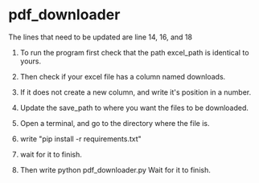 # pdf_downloader

The lines that need to be updated are line 14, 16, and 18
1. To run the program first check that the path excel_path is identical to yours.
2. Then check if your excel file has a column named downloads. 
3. If it does not create a new column, and write it's position in a number.
4. Update the save_path to where you want the files to be downloaded.

5. Open a terminal, and go to the directory where the file is.
6. write "pip install -r requirements.txt"
7. wait for it to finish.

8. Then write python pdf_downloader.py
Wait for it to finish.
